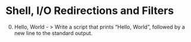 # Shell, I/O Redirections and Filters
0. Hello, World - > Write a script that prints “Hello, World”, followed by a new line to the standard output.
